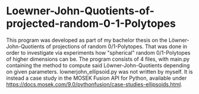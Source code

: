 # Loewner-John-Quotients-of-projected-random-0-1-Polytopes

This program was developed as part of my bachelor thesis on the Löwner-John-Quotients of projections of random 0/1-Polytopes.
That was done in order to investigate via experiments how "spherical" random 0/1-Polytopes of higher dimensions can be.
The program consists of 4 files, with main.py containing the method to compute said Löwner-John-Quotients depending on given parameters.
lownerjohn_ellipsoid.py was not written by myself. It is instead a case study in the MOSEK Fusion API for Python, available under https://docs.mosek.com/9.0/pythonfusion/case-studies-ellipsoids.html.